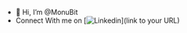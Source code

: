 - 👋 Hi, I’m @MonuBit
- Connect With me on 
[![Linkedin](![image](https://user-images.githubusercontent.com/75883061/190466512-505754ce-70b7-4b5c-80a7-95e2a1dedcc8.png)
)](link to your URL)



<!---
MonuBit/MonuBit is a ✨ special ✨ repository because its `README.md` (this file) appears on your GitHub profile.
You can click the Preview link to take a look at your changes.
--->
